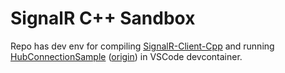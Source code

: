 # SignalR C++ Sandbox

Repo has dev env for compiling [SignalR-Client-Cpp](https://github.com/aspnet/SignalR-Client-Cpp) and running [HubConnectionSample](https://github.com/aleksas/signalr-cpp-sandbox/blob/main/samples/HubConnectionSample/HubConnectionSample.cpp) ([origin](https://github.com/aspnet/SignalR-Client-Cpp/blob/main/samples/HubConnectionSample/HubConnectionSample.cpp)) in VSCode devcontainer.
